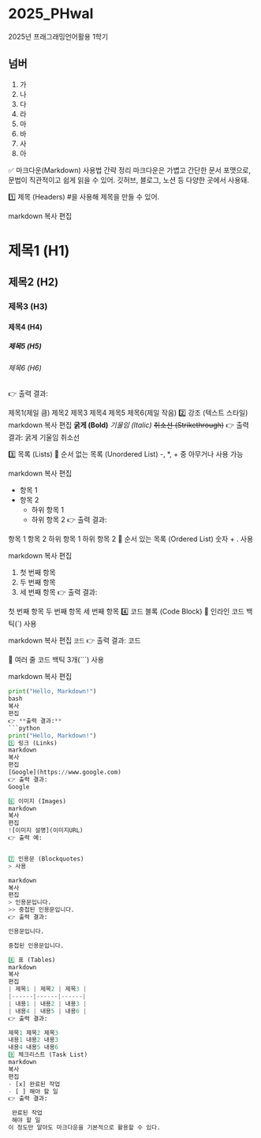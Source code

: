 # 2025_PHwal
2025년 프래그래밍언어활용 1학기

## 넘버
1. 가
2. 나
3. 다
4. 라
5. 마
6. 바
7. 사
8. 아

✅ 마크다운(Markdown) 사용법 간략 정리
마크다운은 가볍고 간단한 문서 포맷으로, 문법이 직관적이고 쉽게 읽을 수 있어.
깃허브, 블로그, 노션 등 다양한 곳에서 사용돼.

1️⃣ 제목 (Headers)
#을 사용해 제목을 만들 수 있어.

markdown
복사
편집
# 제목1 (H1)
## 제목2 (H2)
### 제목3 (H3)
#### 제목4 (H4)
##### 제목5 (H5)
###### 제목6 (H6)
👉 출력 결과:


제목1(제일 큼)
제목2
제목3
제목4
제목5
제목6(제일 작음)
2️⃣ 강조 (텍스트 스타일)
markdown
복사
편집
**굵게 (Bold)**
*기울임 (Italic)*
~~취소선 (Strikethrough)~~
👉 출력 결과:
굵게
기울임
취소선

3️⃣ 목록 (Lists)
🔹 순서 없는 목록 (Unordered List)
-, *, + 중 아무거나 사용 가능

markdown
복사
편집
- 항목 1
- 항목 2
  - 하위 항목 1
  - 하위 항목 2
👉 출력 결과:

항목 1
항목 2
하위 항목 1
하위 항목 2
🔹 순서 있는 목록 (Ordered List)
숫자 + . 사용

markdown
복사
편집
1. 첫 번째 항목
2. 두 번째 항목
3. 세 번째 항목
👉 출력 결과:

첫 번째 항목
두 번째 항목
세 번째 항목
4️⃣ 코드 블록 (Code Block)
🔹 인라인 코드
백틱(`) 사용

markdown
복사
편집
`코드`
👉 출력 결과:
코드

🔹 여러 줄 코드
백틱 3개(```) 사용

markdown
복사
편집

```python
print("Hello, Markdown!")
bash
복사
편집
👉 **출력 결과:**  
```python
print("Hello, Markdown!")
5️⃣ 링크 (Links)
markdown
복사
편집
[Google](https://www.google.com)
👉 출력 결과:
Google

6️⃣ 이미지 (Images)
markdown
복사
편집
![이미지 설명](이미지URL)
👉 출력 예:


7️⃣ 인용문 (Blockquotes)
> 사용

markdown
복사
편집
> 인용문입니다.
>> 중첩된 인용문입니다.
👉 출력 결과:

인용문입니다.

중첩된 인용문입니다.

8️⃣ 표 (Tables)
markdown
복사
편집
| 제목1 | 제목2 | 제목3 |
|------|------|------|
| 내용1 | 내용2 | 내용3 |
| 내용4 | 내용5 | 내용6 |
👉 출력 결과:

제목1	제목2	제목3
내용1	내용2	내용3
내용4	내용5	내용6
9️⃣ 체크리스트 (Task List)
markdown
복사
편집
- [x] 완료된 작업
- [ ] 해야 할 일
👉 출력 결과:

 완료된 작업
 해야 할 일
이 정도만 알아도 마크다운을 기본적으로 활용할 수 있다.
